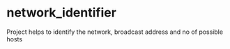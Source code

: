 # network_identifier
Project helps to identify the network, broadcast address and no of possible hosts

